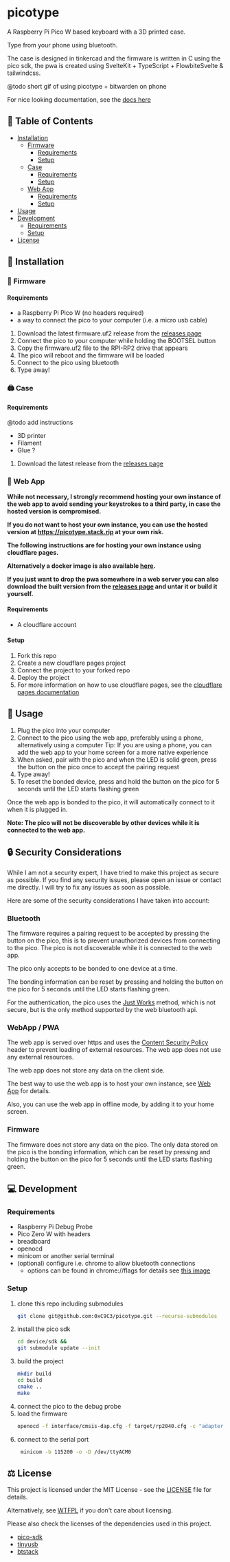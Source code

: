 # picotype

A Raspberry Pi Pico W based keyboard with a 3D printed case.

Type from your phone using bluetooth.

The case is designed in tinkercad and the firmware is written in C using the pico sdk, the pwa is created using
SvelteKit + TypeScript + FlowbiteSvelte & tailwindcss.

@todo short gif of using picotype + bitwarden on phone

For nice looking documentation, see the [docs here](https://picotype.stack.rip/docs.html)

## 📜 Table of Contents

- [Installation](#installation)
    - [Firmware](#firmware)
        - [Requirements](#requirements)
        - [Setup](#setup)
    - [Case](#case)
        - [Requirements](#requirements-1)
        - [Setup](#setup-1)
    - [Web App](#web-app)
        - [Requirements](#requirements-2)
        - [Setup](#setup-2)
- [Usage](#usage)
- [Development](#development)
    - [Requirements](#requirements-3)
    - [Setup](#setup-3)
- [License](#license)

## 🔧 Installation

### 💾 Firmware

#### Requirements

- a Raspberry Pi Pico W (no headers required)
- a way to connect the pico to your computer (i.e. a micro usb cable)

1. Download the latest firmware.uf2 release from the [releases page](https://github.com/0xC9C3/picotype/releases)
2. Connect the pico to your computer while holding the BOOTSEL button
3. Copy the firmware.uf2 file to the RPI-RP2 drive that appears
4. The pico will reboot and the firmware will be loaded
5. Connect to the pico using bluetooth
6. Type away!

### 🖨 Case

#### Requirements

@todo add instructions

- 3D printer
- Filament
- Glue ?

1. Download the latest release from the [releases page](https://github.com/0xC9C3/picotype/releases)

### 📱 Web App

**While not necessary, I strongly recommend hosting your own instance of the web app
to avoid sending your keystrokes to a third party, in case the hosted version is compromised.**

**If you do not want to host your own instance, you can use the hosted version at https://picotype.stack.rip at your own
risk.**

**The following instructions are for hosting your own instance using cloudflare pages.**

**Alternatively a docker image is also available [here](@todo).**

**If you just want to drop the pwa somewhere in a web server you can also download the built version
from the [releases page](https://github.com/0xC9C3/picotype/releases) and untar it or build it yourself.**

#### Requirements

- A cloudflare account

#### Setup

1. Fork this repo
2. Create a new cloudflare pages project
3. Connect the project to your forked repo
4. Deploy the project
5. For more information on how to use cloudflare pages, see
   the [cloudflare pages documentation](https://developers.cloudflare.com/pages/get-started/guide/#connect-your-git-provider-to-pages)

## 📝 Usage

1. Plug the pico into your computer
2. Connect to the pico using the web app, preferably using a phone, alternatively using a computer
   Tip: If you are using a phone, you can add the web app to your home screen for a more native experience
3. When asked, pair with the pico and when the LED is solid green, press the button on the pico once to accept the
   pairing request
4. Type away!
5. To reset the bonded device, press and hold the button on the pico for 5 seconds until the LED starts flashing
   green

Once the web app is bonded to the pico, it will automatically connect to it when it is plugged in.

**Note: The pico will not be discoverable by other devices while it is connected to the web app.**

## 🔒 Security Considerations

While I am not a security expert, I have tried to make this project as secure as possible. If you find any security
issues, please open an issue or contact me directly. I will try to fix any issues as soon as possible.

Here are some of the security considerations I have taken into account:

### Bluetooth

The firmware requires a pairing request to be accepted by pressing the button on the pico, this is to prevent
unauthorized devices from connecting to the pico. The pico is not discoverable while it is connected to the web app.

The pico only accepts to be bonded to one device at a time.

The bonding information can be reset by pressing and holding the button on the pico for 5 seconds until the LED starts
flashing green.

For the authentication, the pico uses the [Just Works](https://www.bluetooth.com/blog/bluetooth-pairing-part-4/)
method, which is not secure, but is the only method supported by the web bluetooth api.

### WebApp / PWA

The web app is served over https and uses
the [Content Security Policy](https://developer.mozilla.org/en-US/docs/Web/HTTP/CSP)
header to prevent loading of external resources. The web app does not use any external resources.

The web app does not store any data on the client side.

The best way to use the web app is to host your own instance, see [Web App](#web-app) for details.

Also, you can use the web app in offline mode, by adding it to your home screen.

### Firmware

The firmware does not store any data on the pico. The only data stored on the pico is the bonding information, which can
be reset by pressing and holding the button on the pico for 5 seconds until the LED starts flashing green.

## 💻 Development

### Requirements

- Raspberry Pi Debug Probe
- Pico Zero W with headers
- breadboard
- openocd
- minicom or another serial terminal
- (optional) configure i.e. chrome to allow bluetooth connections
    - options can be found in chrome://flags for details see [this image](pwa/static/img/chrome_ble_settings.png)

### Setup

1. clone this repo including submodules
    ```bash
    git clone git@github.com:0xC9C3/picotype.git --recurse-submodules
    ```
2. install the pico sdk
    ```bash
    cd device/sdk &&
    git submodule update --init
    ```
3. build the project
    ```bash
    mkdir build
    cd build
    cmake ..
    make
    ```
4. connect the pico to the debug probe
5. load the firmware
    ```bash
    openocd -f interface/cmsis-dap.cfg -f target/rp2040.cfg -c "adapter speed 5000" -c "program cmake-build-debug/firmware.elf verify reset exit"
    ```
6. connect to the serial port
    ```bash
     minicom -b 115200 -o -D /dev/ttyACM0
    ```

## ⚖️ License

This project is licensed under the MIT License - see the [LICENSE](LICENSE) file for details.

Alternatively, see [WTFPL](http://www.wtfpl.net/) if you don't care about licensing.

Please also check the licenses of the dependencies used in this project.

- [pico-sdk](https://github.com/raspberrypi/pico-sdk)
- [tinyusb](https://github.com/hathach/tinyusb)
- [btstack](https://github.com/bluekitchen/btstack)

